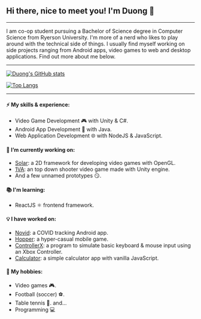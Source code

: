 ## Hi there, nice to meet you! I'm Duong 👋

---

<!-- Insert banner image -->

I am co-op student pursuing a Bachelor of Science degree in Computer Science from Ryerson University. I'm more of a nerd who likes to play around with the technical side of things. I usually find myself working on side projects ranging from Android apps, video games to web and desktop applications. Find out more about me below.

---

[![Duong's GitHub stats](https://github-readme-stats.vercel.app/api?username=ThaiDuongVu&show_icons=true&theme=react&count_private=true)](https://github.com/ThaiDuongVu/github-readme-stats)

[![Top Langs](https://github-readme-stats.vercel.app/api/top-langs/?username=ThaiDuongVu&show_icons=true&theme=react&layout=compact&langs_count=10&hide=shaderlab,hlsl,objective-c,assembly)](https://github.com/ThaiDuongVu/github-readme-stats)

---

#### ⚡ My skills & experience:

- Video Game Development 🎮 with Unity & C#.
- Android App Development 📱 with Java.
- Web Application Development 🌐 with NodeJS & JavaScript.

#### 🔭 I’m currently working on:

- [Solar](https://github.com/ThaiDuongVu/Solar): a 2D framework for developing video games with OpenGL.
- [1VA](https://github.com/ThaiDuongVu/1VA): an top down shooter video game made with Unity engine.
- And a few unnamed prototypes 😏.

#### 📚 I'm learning:

- ReactJS ⚛ frontend framework.

#### 💡 I have worked on:

- [Novid](https://github.com/ThaiDuongVu/Novid): a COVID tracking Android app.
- [Hopper](https://github.com/ThaiDuongVu/Hopper): a hyper-casual mobile game.
- [ControllerX](https://github.com/ThaiDuongVu/ControllerX): a program to simulate basic keyboard & mouse input using an Xbox Controller.
- [Calculator](https://github.com/ThaiDuongVu/Calculator): a simple calculator app with vanilla JavaScript.

#### 🤟 My hobbies:

- Video games 🎮.
- Football (soccer) ⚽.
- Table tennis 🏓.
and...
- Programming 💻
